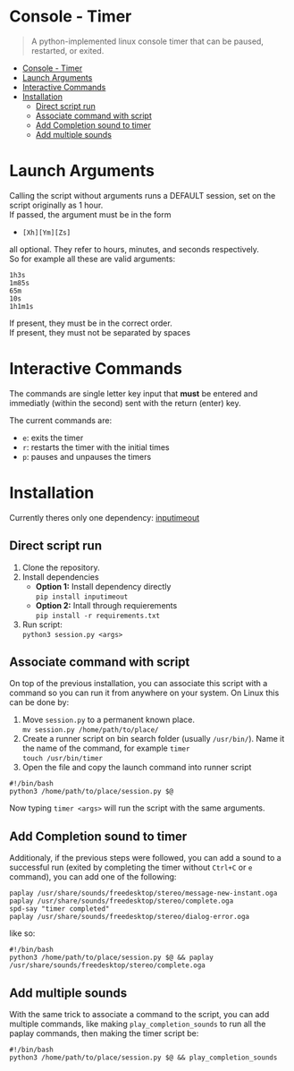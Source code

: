
# Console - Timer
> A python-implemented linux console timer that can be paused, restarted, or exited.

- [Console - Timer](#console---timer)
- [Launch Arguments](#launch-arguments)
- [Interactive Commands](#interactive-commands)
- [Installation](#installation)
  - [Direct script run](#direct-script-run)
  - [Associate command with script](#associate-command-with-script)
  - [Add Completion sound to timer](#add-completion-sound-to-timer)
  - [Add multiple sounds](#add-multiple-sounds)

# Launch Arguments
Calling the script without arguments runs a DEFAULT session,
set on the script originally as 1 hour.  
If passed, the argument must be in the form  
* `[Xh][Ym][Zs]`   

all optional. They refer to hours, minutes, and seconds respectively.  
So for example all these are valid arguments:  
```
1h3s
1m85s
65m
10s
1h1m1s
```
If present, they must be in the correct order.  
If present, they must not be separated by spaces

# Interactive Commands
The commands are single letter key input that **must** be entered and immediatly (within the second) sent with the return (enter) key.  

The current commands are:  
* `e`: exits the timer
* `r`: restarts the timer with the initial times
* `p`: pauses and unpauses the timers

# Installation
Currently theres only one dependency: [inputimeout](https://pypi.org/project/inputimeout/)  

## Direct script run
1. Clone the repository.  
2. Install dependencies
   - **Option 1:** Install dependency directly  
    `pip install inputimeout`
   - **Option 2:** Intall through requierements    
    `pip install -r requirements.txt`
3. Run script:  
   `python3 session.py <args>`  

## Associate command with script  
On top of the previous installation, you can associate this script
with a command so you can run it from anywhere on your system.
On Linux this can be done by:  

1. Move `session.py` to a permanent known place.  
    `mv session.py /home/path/to/place/`
2. Create a runner script on bin search folder (usually `/usr/bin/`).
Name it the name of the command, for example `timer`  
`touch /usr/bin/timer`
3. Open the file and copy the launch command into runner script
```
#!/bin/bash
python3 /home/path/to/place/session.py $@
```
Now typing `timer <args>` will run the script with the same arguments.

## Add Completion sound to timer
Additionaly, if the previous steps were followed, you can add a sound to a successful run (exited by completing the timer without `Ctrl+C` or `e` command), you can add one of the following:  
```
paplay /usr/share/sounds/freedesktop/stereo/message-new-instant.oga
paplay /usr/share/sounds/freedesktop/stereo/complete.oga
spd-say "timer completed"
paplay /usr/share/sounds/freedesktop/stereo/dialog-error.oga
```
like so:  
```
#!/bin/bash
python3 /home/path/to/place/session.py $@ && paplay /usr/share/sounds/freedesktop/stereo/complete.oga
```

## Add multiple sounds
With the same trick to associate a command to the script, you can add multiple commands, like making `play_completion_sounds` to run all the paplay commands, then making the timer script be:

```
#!/bin/bash
python3 /home/path/to/place/session.py $@ && play_completion_sounds
```
